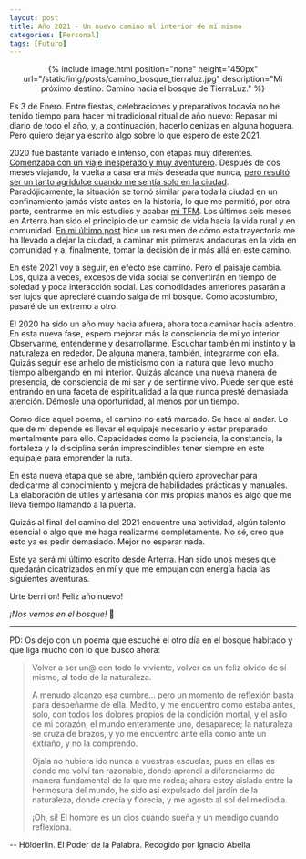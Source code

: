 ```yaml
---
layout: post
title: Año 2021 - Un nuevo camino al interior de mí mismo
categories: [Personal]
tags: [Futuro]
---
```


<center>
{% include image.html position="none" height="450px" url="/static/img/posts/camino_bosque_tierraluz.jpg" description="Mi próximo destino: Camino hacia el bosque de TierraLuz." %}
</center>

Es 3 de Enero. Entre fiestas, celebraciones y preparativos todavía no he tenido tiempo para hacer mi tradicional ritual de año nuevo: Repasar mi diario de todo el año, y, a continuación, hacerlo cenizas en alguna hoguera. Pero quiero dejar ya escrito algo sobre lo que espero de este 2021.

2020 fue bastante variado e intenso, con etapas muy diferentes. [Comenzaba con un viaje inesperado y muy aventurero](/scandinavia-baltics-trip.html). Después de dos meses viajando, la vuelta a casa era más deseada que nunca, [pero resultó ser un tanto agridulce cuando me sentía solo en la ciudad](/aquellas-cosas.html). Paradójicamente, la situación se tornó similar para toda la ciudad en un confinamiento jamás visto antes en la historia, lo que me permitió, por otra parte, centrarme en mis estudios y acabar [mi TFM](/madair_intro.html). Los últimos seis meses en Arterra han sido el principio de un cambio de vida hacia la vida rural y en comunidad. [En mi último post](/ocaso.html) hice un resumen de cómo esta trayectoria me ha llevado a dejar la ciudad, a caminar mis primeras andaduras en la vida en comunidad y a, finalmente, tomar la decisión de ir más allá en este camino.

En este 2021 voy a seguir, en efecto ese camino. Pero el paisaje cambia. Los, quizá a veces, excesos de vida social se convertirán en tiempo de soledad y poca interacción social. Las comodidades anteriores pasarán a ser lujos que apreciaré cuando salga de mi bosque. Como acostumbro, pasaré de un extremo a otro.

El 2020 ha sido un año muy hacia afuera, ahora toca caminar hacia adentro. En esta nueva fase, espero mejorar más la consciencia de mi yo interior. Observarme, entenderme y desarrollarme. Escuchar también mi instinto y la naturaleza en rededor. De alguna manera, también, integrarme con ella. Quizás seguir ese anhelo de misticismo con la natura que llevo mucho tiempo albergando en mi interior. Quizás alcance una nueva manera de presencia, de consciencia de mi ser y de sentirme vivo. Puede ser que esté entrando en una faceta de espiritualidad a la que nunca presté demasiada atención. Démosle una oportunidad, al menos por un tiempo.

Como dice aquel poema, el camino no está marcado. Se hace al andar. Lo que de mí depende es llevar el equipaje necesario y estar preparado mentalmente para ello. Capacidades como la paciencia, la constancia, la fortaleza y la disciplina serán imprescindibles tener siempre en este equipaje para emprender la ruta.

En esta nueva etapa que se abre, también quiero aprovechar para dedicarme al conocimiento y mejora de habilidades prácticas y manuales. La elaboración de útiles y artesanía con mis propias manos es algo que me lleva tiempo llamando a la puerta.

Quizás al final del camino del 2021 encuentre una actividad, algún talento esencial o algo que me haga realizarme completamente. No sé, creo que esto ya es pedir demasiado. Mejor no esperar nada.

Este ya será mi último escrito desde Arterra. Han sido unos meses que quedarán cicatrizados en mí y que me empujan con energía hacia las siguientes aventuras.

Urte berri on! Feliz año nuevo!

_¡Nos vemos en el bosque!_ 🍃

---

PD: Os dejo con un poema que escuché el otro día en el bosque habitado y que liga mucho con lo que busco ahora:

> Volver a ser un@ con todo lo viviente, volver en un feliz olvido de sí mismo, al todo de la naturaleza.
>
> A menudo alcanzo esa cumbre... pero un momento de reflexión basta para despeñarme de ella. Medito, y me encuentro como estaba antes, solo, con todos los dolores propios de la condición mortal, y el asilo de mi corazón, el mundo enteramente uno, desaparece; la naturaleza se cruza de brazos, y yo me encuentro ante ella como ante un extraño, y no la comprendo.
>
> Ojala no hubiera ido nunca a vuestras escuelas, pues en ellas es donde me volví tan razonable, donde aprendí a diferenciarme de manera fundamental de lo que me rodea; ahora estoy aislado entre la hermosura del mundo, he sido así expulsado del jardín de la naturaleza, donde crecía y florecía, y me agosto al sol del mediodía.
>
> ¡Oh, sí! El hombre es un dios cuando sueña y un mendigo cuando reflexiona.

-- Hölderlin. El Poder de la Palabra. Recogido por Ignacio Abella
